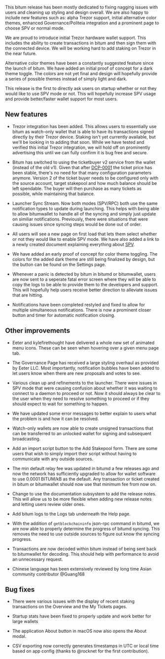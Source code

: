 This bitum release has been mostly dedicated to fixing nagging issues
with users and cleaning up styling and design overall.  We are also happy to
include new features such as: alpha Trezor support, initial alternative color themes,
enhanced Governance/Politeia integration and a prominent page to choose SPV or normal mode.

We are proud to introduce initial Trezor hardware wallet support.  This includes
the ability to create transactions in bitum and then sign them with the
connected device.  We will be working hard to add staking on Trezor in the near
future.

Alternative color themes have been a constantly suggested feature since the
launch of bitum. We have added an initial proof of concept for a dark theme
toggle.  The colors are not yet final and design will hopefully provide a series
of possible themes instead of simply light and dark.  

This release is the first to directly ask users on startup whether or not they 
would like to use SPV mode or not.  This will hopefully increase SPV usage and 
provide better/faster wallet support for most users.

## New features

  - Trezor integration has been added.  This allows users to essentially use 
  bitum as watch-only wallet that is able to have its transactions signed
  directly by their Trezor device.  Staking isn't yet currently available, but
  we'll be looking in to adding that soon.  While we have tested and verified
  this initial Trezor integration, we will hold off on prominently advertising 
  this until we can fully confirm it is bug free and secure.  

  - Bitum has switched to using the ticketbuyer v2 service from the wallet 
  (instead of the old v1). Given that after [DCP-0001](https://github.com/bitum-project/dcps/blob/master/dcp-0001/dcp-0001.mediawiki) the 
  ticket price has been stable, there's no need for that many configuration 
  parameters anymore. Version 2 of the ticket buyer needs to be configured only 
  with the source account, target stakepool and how much balance should be left 
  spendable. The buyer will then purchase as many tickets as possible, while 
  maintaining that balance.
  
  - Launcher Sync Stream.  Now both modes (SPV/RPC) both use the same notification
  types to update during launching.  This helps with being able to allow bitumwallet
  to handle all of the syncing and simply just update on similiar notifications.
  Previously, there were situations that were causing issues since syncing steps
  would be done out of order.

  - All users will see a new page on first load that lets them select whether or
  not they would like to enable SPV mode.  We have also added a link to a newly
  created document explaining everything about [SPV](https://docs.bitum.io/wallets/spv).

  - We have added an early proof of concept for color theme toggling.  The colors
  for the added dark theme are still being finalized by design, but the button
  can be found on the Settings page.

  - Whenever a panic is detected by bitum in bitumd or bitumwallet, users are now
  sent to a seperate fatal error screen where they will be able to copy the logs
  to be able to provide them to the developers and support.  This will hopefully
  help users receive better direction to alleviate issues that are hitting.

  - Notifications have been completed restyled and fixed to allow for multiple
  simultaneous notifications.  There is now a prominent closer button and timer
  for automatic notification closing. 

## Other improvements

  - Eeter and kylefirethought have delivered a whole new set of animated menu icons.
  These can be seen when hovering over a given menu page tab.  

  - The Governance Page has received a large styling overhaul as provided by Eeter
  LLC.  Most importantly, notification bubbles have been added to let users
  know when there are new proposals and votes to see.

  - Various clean up and refinements to the launcher.  There were issues in SPV mode
  that were causing confusion about whether it was waiting to connect to a
  daemon to proceed or not.  Now it should always be clear to the user when they
  need to resolve something to proceed or if they should expect to wait for
  something to happen.

  - We have updated some error messages to better explain to users what the
  problem is and how it can be resolved.

  - Watch-only wallets are now able to create unsigned transactions that can be
  transferred to an unlocked wallet for signing and subsequent broadcasting.

  - Add an import script button to the Add Stakepool form.  There are some users
  that wish to simply import their script without having to communicate with any
  outside sources.

  - The min default relay fee was updated in bitumd a few releases ago and now the
  network has sufficiently upgraded to allow for wallet software to use 0.0001
  BITUM/kB as the default.  Any transaction or ticket created in bitum or 
  bitumwallet should now use that minimum fee from now on.

  - Change to use the documentation subsystem to add the release notes.  This will
  allow us to be more flexible when adding new release notes and letting users
  review older ones.

  - Add bitum logs to the Logs tab underneath the Help page.

  - With the addition of `getblockchaininfo` json-rpc command in bitumd, we are
  now able to properly determine the progress of bitumd syncing.  This removes the
  need to use outside sources to figure out know the syncing progress.

  - Transactions are now decoded within bitum instead of being sent back to 
  bitumwallet for decoding.  This should help with performance to avoid an
  unnecessary request.

  - Chinese language has been extensively reviewed by long time Asian community 
    contributor @Guang168

## Bug fixes

  - There were various issues with the display of recent staking transactions on
  the Overview and the My Tickets pages. 

  - Startup stats have been fixed to properly update and work better for large wallets 

  - The application About button in macOS now also opens the About modal.

  - CSV exporting now correctly generates timestamps in UTC or local time based 
    on app config (thanks to @rocknet for the first contribution).